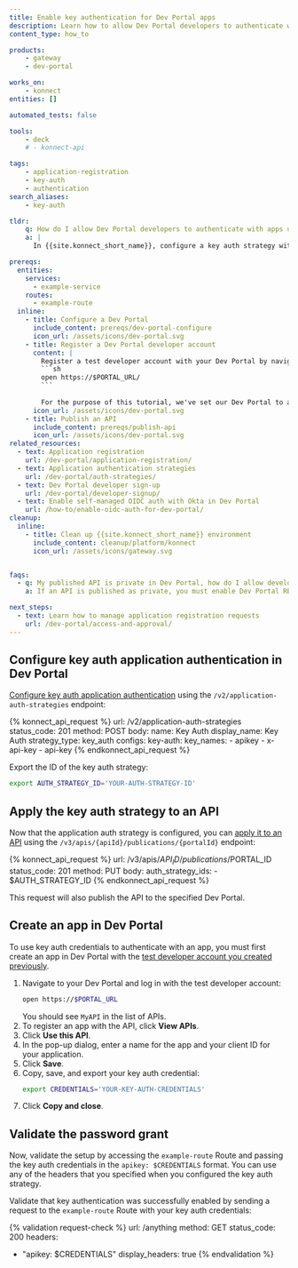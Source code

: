 ```yaml
---
title: Enable key authentication for Dev Portal apps
description: Learn how to allow Dev Portal developers to authenticate with apps using key auth.
content_type: how_to

products:
    - gateway
    - dev-portal

works_on:
    - konnect
entities: []

automated_tests: false

tools:
    - deck
    # - konnect-api

tags:
    - application-registration
    - key-auth
    - authentication
search_aliases:
    - key-auth

tldr:
    q: How do I allow Dev Portal developers to authenticate with apps using key authentication?
    a: |
      In {{site.konnect_short_name}}, configure a key auth strategy with the authentication headers you want to allow and apply it to an API. Any developers who register an application for an API with this authentication strategy applied to it can authenticate by sending `apikey: $CREDENTIAL` as a header.

prereqs:
  entities:
    services:
      - example-service
    routes:
      - example-route
  inline:
    - title: Configure a Dev Portal
      include_content: prereqs/dev-portal-configure
      icon_url: /assets/icons/dev-portal.svg
    - title: Register a Dev Portal developer account
      content: |
        Register a test developer account with your Dev Portal by navigating to your Dev Portal and clicking **Sign up**:
        ```sh
        open https://$PORTAL_URL/
        ```
        
        For the purpose of this tutorial, we've set our Dev Portal to automatically approve developer registrations. 
      icon_url: /assets/icons/dev-portal.svg
    - title: Publish an API
      include_content: prereqs/publish-api
      icon_url: /assets/icons/dev-portal.svg
related_resources:
  - text: Application registration
    url: /dev-portal/application-registration/
  - text: Application authentication strategies
    url: /dev-portal/auth-strategies/
  - text: Dev Portal developer sign-up
    url: /dev-portal/developer-signup/
  - text: Enable self-managed OIDC auth with Okta in Dev Portal
    url: /how-to/enable-oidc-auth-for-dev-portal/
cleanup:
  inline:
    - title: Clean up {{site.konnect_short_name}} environment
      include_content: cleanup/platform/konnect
      icon_url: /assets/icons/gateway.svg


faqs:
  - q: My published API is private in Dev Portal, how do I allow developers to see it?
    a: If an API is published as private, you must enable Dev Portal RBAC and [developers must sign in](/dev-portal/developer-signup/) to see APIs.

next_steps:
  - text: Learn how to manage application registration requests
    url: /dev-portal/access-and-approval/
---
```


## Configure key auth application authentication in Dev Portal

[Configure key auth application authentication](/api/konnect/application-auth-strategies/v2/#/operations/create-app-auth-strategy) using the `/v2/application-auth-strategies` endpoint:

<!--vale off-->
{% konnect_api_request %}
url: /v2/application-auth-strategies
status_code: 201
method: POST
body:
    name: Key Auth
    display_name: Key Auth
    strategy_type: key_auth
    configs:
      key-auth:
        key_names:
        - apikey
        - x-api-key
        - api-key
{% endkonnect_api_request %}
<!--vale on-->

Export the ID of the key auth strategy:

```sh
export AUTH_STRATEGY_ID='YOUR-AUTH-STRATEGY-ID'
```

## Apply the key auth strategy to an API

Now that the application auth strategy is configured, you can [apply it to an API](/api/konnect/api-catalog/v3/#/operations/publish-api-to-portal) using the `/v3/apis/{apiId}/publications/{portalId}` endpoint:

<!--vale off-->
{% konnect_api_request %}
url: /v3/apis/$API_ID/publications/$PORTAL_ID
status_code: 201
method: PUT
body:
    auth_strategy_ids: 
    - $AUTH_STRATEGY_ID
{% endkonnect_api_request %}
<!--vale on-->

This request will also publish the API to the specified Dev Portal.

## Create an app in Dev Portal

To use key auth credentials to authenticate with an app, you must first create an app in Dev Portal with the [test developer account you created previously](/how-to/enable-key-auth-for-dev-portal/#create-a-dev-portal-developer-account).

1. Navigate to your Dev Portal and log in with the test developer account:
   ```sh
   open https://$PORTAL_URL
   ```
   You should see `MyAPI` in the list of APIs.
1. To register an app with the API, click **View APIs**.
1. Click **Use this API**.
1. In the pop-up dialog, enter a name for the app and your client ID for your application.
1. Click **Save**.
1. Copy, save, and export your key auth credential:
   ```sh
   export CREDENTIALS='YOUR-KEY-AUTH-CREDENTIALS'
   ```
1. Click **Copy and close**.

## Validate the password grant

Now, validate the setup by accessing the `example-route` Route and passing the key auth credentials in the `apikey: $CREDENTIALS` format. You can use any of the headers that you specified when you configured the key auth strategy. 

Validate that key authentication was successfully enabled by sending a request to the `example-route` Route with your key auth credentials:

{% validation request-check %}
url: /anything
method: GET
status_code: 200
headers:
  - "apikey: $CREDENTIALS"
display_headers: true
{% endvalidation %}





